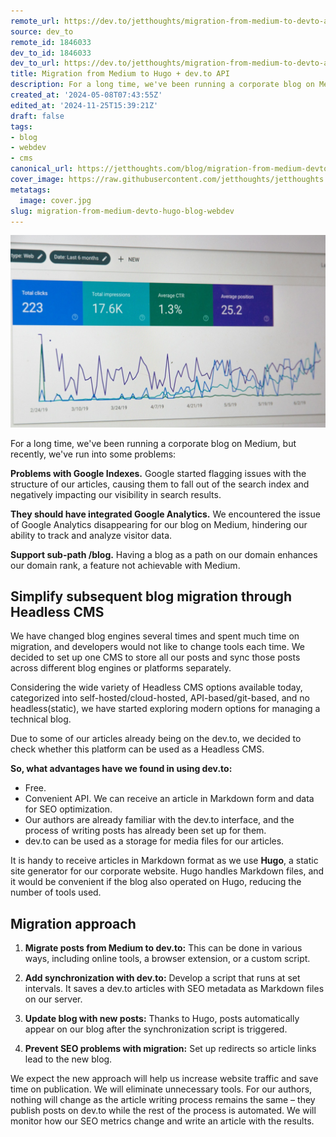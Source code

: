 ```yaml
---
remote_url: https://dev.to/jetthoughts/migration-from-medium-to-devto-and-hugo-28bj
source: dev_to
remote_id: 1846033
dev_to_id: 1846033
dev_to_url: https://dev.to/jetthoughts/migration-from-medium-to-devto-and-hugo-28bj
title: Migration from Medium to Hugo + dev.to API
description: For a long time, we've been running a corporate blog on Medium, but recently, we've run into some...
created_at: '2024-05-08T07:43:55Z'
edited_at: '2024-11-25T15:39:21Z'
draft: false
tags:
- blog
- webdev
- cms
canonical_url: https://jetthoughts.com/blog/migration-from-medium-devto-hugo-blog-webdev/
cover_image: https://raw.githubusercontent.com/jetthoughts/jetthoughts.github.io/master/content/blog/migration-from-medium-devto-hugo-blog-webdev/cover.jpg
metatags:
  image: cover.jpg
slug: migration-from-medium-devto-hugo-blog-webdev
---
```


![Photo by Stephen Phillips - Hostreviews.co.uk on Unsplash](file_0.jpg)

For a long time, we've been running a corporate blog on Medium, but recently, we've run into some problems:

**Problems with Google Indexes.**
   Google started flagging issues with the structure of our articles, causing them to fall out of the search index and negatively impacting our visibility in search results.

**They should have integrated Google Analytics.**
   We encountered the issue of Google Analytics disappearing for our blog on Medium, hindering our ability to track and analyze visitor data.

**Support sub-path /blog.**
   Having a blog as a path on our domain enhances our domain rank, a feature not achievable with Medium.

## Simplify subsequent blog migration through Headless CMS

We have changed blog engines several times and spent much time on migration, and developers would not like to change tools each time. We decided to set up one CMS to store all our posts and sync those posts across different blog engines or platforms separately.

Considering the wide variety of Headless CMS options available today, categorized into self-hosted/cloud-hosted, API-based/git-based, and no headless(static), we have started exploring modern options for managing a technical blog.

Due to some of our articles already being on the dev.to, we decided to check whether this platform can be used as a Headless CMS.

**So, what advantages have we found in using dev.to:**

- Free.
- Convenient API. We can receive an article in Markdown form and data for SEO optimization.
- Our authors are already familiar with the dev.to interface, and the process of writing posts has already been set up for them.
- dev.to can be used as a storage for media files for our articles.

It is handy to receive articles in Markdown format as we use **Hugo**, a static site generator for our corporate website. Hugo handles Markdown files, and it would be convenient if the blog also operated on Hugo, reducing the number of tools used.

## Migration approach

1. **Migrate posts from Medium to dev.to:** This can be done in various ways, including online tools, a browser extension, or a custom script.

2. **Add synchronization with dev.to:** Develop a script that runs at set intervals. It saves a dev.to articles with SEO metadata as Markdown files on our server.

3. **Update blog with new posts:** Thanks to Hugo, posts automatically appear on our blog after the synchronization script is triggered.

4. **Prevent SEO problems with migration:** Set up redirects so article links lead to the new blog.

We expect the new approach will help us increase website traffic and save time on publication. We will eliminate unnecessary tools. For our authors, nothing will change as the article writing process remains the same – they publish posts on dev.to while the rest of the process is automated. We will monitor how our SEO metrics change and write an article with the results.
